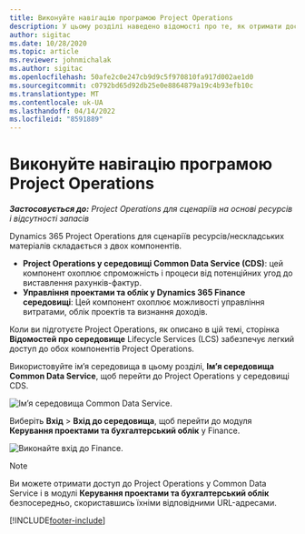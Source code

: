 ```yaml
---
title: Виконуйте навігацію програмою Project Operations
description: У цьому розділі наведено відомості про те, як отримати доступ до Project Operations із Lifecycle Services.
author: sigitac
ms.date: 10/28/2020
ms.topic: article
ms.reviewer: johnmichalak
ms.author: sigitac
ms.openlocfilehash: 50afe2c0e247cb9d9c5f970810fa917d002ae1d0
ms.sourcegitcommit: c0792bd65d92db25e0e8864879a19c4b93efb10c
ms.translationtype: MT
ms.contentlocale: uk-UA
ms.lasthandoff: 04/14/2022
ms.locfileid: "8591889"
---
```

# <a name="navigate-project-operations"></a>Виконуйте навігацію програмою Project Operations

_**Застосовується до:** Project Operations для сценаріїв на основі ресурсів і відсутності запасів_



Dynamics 365 Project Operations для сценаріїв ресурсів/нескладських матеріалів складається з двох компонентів. 

 - **Project Operations у середовищі Common Data Service (CDS)**: цей компонент охоплює спроможність і процеси від потенційних угод до виставлення рахунків-фактур. 
 - **Управління проектами та облік у Dynamics 365 Finance середовищі**: Цей компонент охоплює можливості управління витратами, облік проектів та визнання доходів. 

Коли ви підготуєте Project Operations, як описано в цій темі, сторінка **Відомостей про середовище** Lifecycle Services (LCS) забезпечує легкий доступ до обох компонентів Project Operations.  

Використовуйте ім’я середовища в цьому розділі, **Ім’я середовища Common Data Service**, щоб перейти до Project Operations у середовищі CDS. 

  ![Ім’я середовища Common Data Service.](./media/environment-name.PNG)

Виберіть **Вхід** > **Вхід до середовища**, щоб перейти до модуля **Керування проектами та бухгалтерський облік** у Finance.  

   ![Виконайте вхід до Finance.](./media/environment-login.PNG)

> [!NOTE]
> Ви можете отримати доступ до Project Operations у Common Data Service і в модулі **Керування проектами та бухгалтерський облік** безпосередньо, скориставшись їхніми відповідними URL-адресами. 


[!INCLUDE[footer-include](../includes/footer-banner.md)]